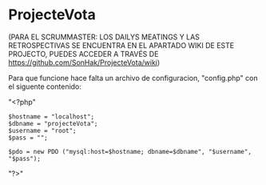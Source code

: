 # ProjecteVota
(PARA EL SCRUMMASTER: LOS DAILYS MEATINGS Y LAS RETROSPECTIVAS SE ENCUENTRA EN EL APARTADO WIKI DE ESTE PROJECTO,
PUEDES ACCEDER A TRAVÉS DE https://github.com/SonHak/ProjecteVota/wiki)



Para que funcione hace falta un archivo de configuracion, "config.php" con el siguente contenido:

"<?php"

	$hostname = "localhost";
	$dbname = "projecteVota";
	$username = "root";
	$pass = "";

	$pdo = new PDO ("mysql:host=$hostname; dbname=$dbname", "$username", "$pass");
"?>"

